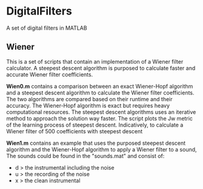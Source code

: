 # DigitalFilters
A set of digital filters in MATLAB

## Wiener
This  is a set of scripts that contain an implementation of a Wiener filter calculator. A steepest descent algorithm is purposed to calculate faster and accurate Wiener filter coefficients. 

**Wien0.m** contains a comparison between an exact Wiener-Hopf algorithm and a steepest descent algorithm to calculate the Wiener filter coefficients. The two algorithms are compared based on their runtime and their accuracy. The Wiener-Hopf algorithm is exact but requires heavy computational resources. The steepest descent algorithms uses an iterative method to approach the solution way faster. The script plots the Jw metric of the learning process of steepest descent.
Indicatively, to calculate a Wiener filter of 500 coefficients with steepest descent 

**Wien1.m** contains an example that uses the purposed steepest descent algorithm and the Wiener-Hopf algorithm to apply a Wiener filter to a sound, The sounds could be found in the "sounds.mat" and consist of:
- d > the instrumental including the noise
- u > the recording of the noise
- x > the clean instrumental
